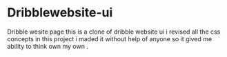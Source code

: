 # Dribblewebsite-ui
Dribble wesite page
this is a clone of dribble website ui i revised all the css concepts in this project 
i maded it without help of anyone so it gived me ability to think own my own .
